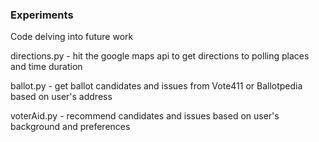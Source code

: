 ### Experiments

Code delving into future work

directions.py   - hit the google maps api to get directions to polling places and time duration

ballot.py       - get ballot candidates and issues from Vote411 or Ballotpedia based on user's address

voterAid.py     - recommend candidates and issues based on user's background and preferences



